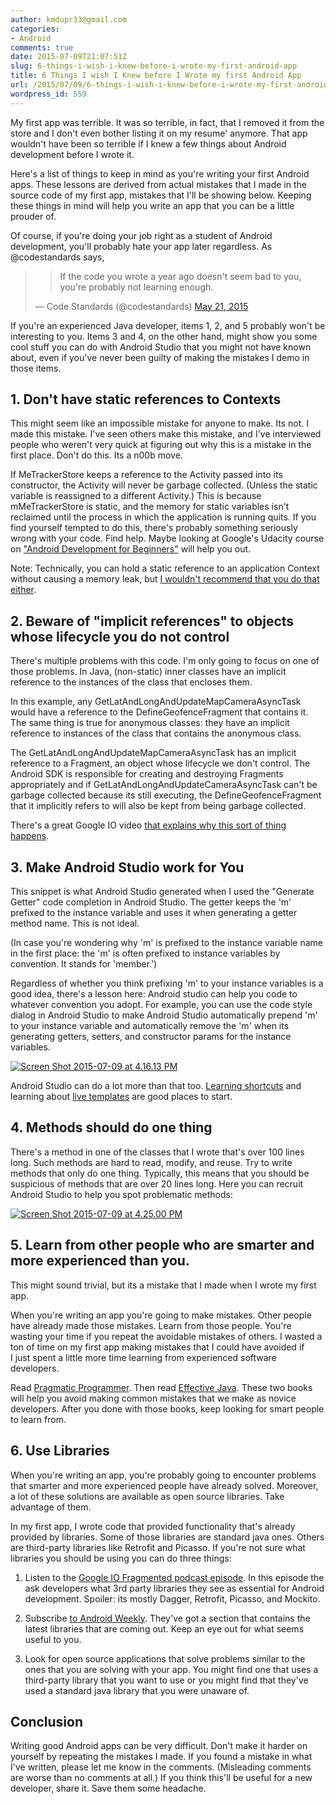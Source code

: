 ```yaml
---
author: kmdupr33@gmail.com
categories:
- Android
comments: true
date: 2015-07-09T21:07:51Z
slug: 6-things-i-wish-i-knew-before-i-wrote-my-first-android-app
title: 6 Things I wish I Knew before I Wrote my first Android App
url: /2015/07/09/6-things-i-wish-i-knew-before-i-wrote-my-first-android-app/
wordpress_id: 559
---
```


My first app was terrible. It was so terrible, in fact, that I removed it from the store and I don't even bother listing it on my resume' anymore. That app wouldn't have been so terrible if I knew a few things about Android development before I wrote it.

Here's a list of things to keep in mind as you're writing your first Android apps. These lessons are derived from actual mistakes that I made in the source code of my first app, mistakes that I'll be showing below. Keeping these things in mind will help you write an app that you can be a little prouder of.

Of course, if you're doing your job right as a student of Android development, you'll probably hate your app later regardless. As @codestandards says,


<blockquote>

> 
> If the code you wrote a year ago doesn't seem bad to you, you're probably not learning enough.
> 
> 
— Code Standards (@codestandards) [May 21, 2015](https://twitter.com/codestandards/status/601373392059518976)</blockquote>


If you're an experienced Java developer, items 1, 2, and 5 probably won't be interesting to you. Items 3 and 4, on the other hand, might show you some cool stuff you can do with Android Studio that you might not have known about, even if you've never been guilty of making the mistakes I demo in those items.
<!--more-->


## 1. Don't have static references to Contexts


This might seem like an impossible mistake for anyone to make. Its not. I made this mistake. I've seen others make this mistake, and I've interviewed people who weren't very quick at figuring out why this is a mistake in the first place. Don't do this. Its a n00b move.

If MeTrackerStore keeps a reference to the Activity passed into its constructor, the Activity will never be garbage collected. (Unless the static variable is reassigned to a different Activity.) This is because mMeTrackerStore is static, and the memory for static variables isn't reclaimed until the process in which the application is running quits. If you find yourself tempted to do this, there's probably something seriously wrong with your code. Find help. Maybe looking at Google's Udacity course on ["Android Development for Beginners"](https://www.udacity.com/course/android-development-for-beginners--ud837) will help you out.

Note: Technically, you can hold a static reference to an application Context without causing a memory leak, but [I wouldn't recommend that you do that either](http://www.philosophicalhacker.com/2015/07/14/why-static-references-to-application-contexts-are-probably-not-the-best-idea/). 



## 2. Beware of "implicit references" to objects whose lifecycle you do not control



There's multiple problems with this code. I'm only going to focus on one of those problems. In Java, (non-static) inner classes have an implicit reference to the instances of the class that encloses them.

In this example, any GetLatAndLongAndUpdateMapCameraAsyncTask would have a reference to the DefineGeofenceFragment that contains it. The same thing is true for anonymous classes: they have an implicit reference to instances of the class that contains the anonymous class.

The GetLatAndLongAndUpdateMapCameraAsyncTask has an implicit reference to a Fragment, an object whose lifecycle we don't control. The Android SDK is responsible for creating and destroying Fragments appropriately and if GetLatAndLongAndUpdateCameraAsyncTask can't be garbage collected because its still executing, the DefineGeofenceFragment that it implicitly refers to will also be kept from being garbage collected.

There's a great Google IO video [that explains why this sort of thing happens](https://www.youtube.com/watch?v=_CruQY55HOk).


## 3. Make Android Studio work for You




This snippet is what Android Studio generated when I used the "Generate Getter" code completion in Android Studio. The getter keeps the 'm' prefixed to the instance variable and uses it when generating a getter method name. This is not ideal.

(In case you're wondering why 'm' is prefixed to the instance variable name in the first place: the 'm' is often prefixed to instance variables by convention. It stands for 'member.')

Regardless of whether you think prefixing 'm' to your instance variables is a good idea, there's a lesson here: Android studio can help you code to whatever convention you adopt. For example, you can use the code style dialog in Android Studio to make Android Studio automatically prepend 'm' to your instance variable and automatically remove the 'm' when its generating getters, setters, and constructor params for the instance variables.

[![Screen Shot 2015-07-09 at 4.16.13 PM](http://www.philosophicalhacker.com/wp-content/uploads/2015/07/Screen-Shot-2015-07-09-at-4.16.13-PM-1024x714.png)](http://www.philosophicalhacker.com/wp-content/uploads/2015/07/Screen-Shot-2015-07-09-at-4.16.13-PM.png)

Android Studio can do a lot more than that too. [Learning shortcuts](http://www.developerphil.com/android-studio-tips-of-the-day-roundup-1/) and learning about [live templates](https://www.jetbrains.com/idea/help/live-templates.html) are good places to start.


## 4. Methods should do one thing


There's a method in one of the classes that I wrote that's over 100 lines long. Such methods are hard to read, modify, and reuse. Try to write methods that only do one thing. Typically, this means that you should be suspicious of methods that are over 20 lines long. Here you can recruit Android Studio to help you spot problematic methods:

[![Screen Shot 2015-07-09 at 4.25.00 PM](http://www.philosophicalhacker.com/wp-content/uploads/2015/07/Screen-Shot-2015-07-09-at-4.25.00-PM-1024x718.png)](http://www.philosophicalhacker.com/wp-content/uploads/2015/07/Screen-Shot-2015-07-09-at-4.25.00-PM.png)


## 5. Learn from other people who are smarter and more experienced than you.


This might sound trivial, but its a mistake that I made when I wrote my first app.

When you're writing an app you're going to make mistakes. Other people have already made those mistakes. Learn from those people. You're wasting your time if you repeat the avoidable mistakes of others. I wasted a ton of time on my first app making mistakes that I could have avoided if I just spent a little more time learning from experienced software developers.

Read [Pragmatic Programmer](http://www.amazon.com/The-Pragmatic-Programmer-Journeyman-Master/dp/020161622X). Then read [Effective Java](http://www.amazon.com/Effective-Java-Edition-Joshua-Bloch/dp/0321356683). These two books will help you avoid making common mistakes that we make as novice developers. After you done with those books, keep looking for smart people to learn from.


## 6. Use Libraries


When you're writing an app, you're probably going to encounter problems that smarter and more experienced people have already solved. Moreover, a lot of these solutions are available as open source libraries. Take advantage of them.

In my first app, I wrote code that provided functionality that's already provided by libraries. Some of those libraries are standard java ones. Others are third-party libraries like Retrofit and Picasso. If you're not sure what libraries you should be using you can do three things:



	
  1. Listen to the [Google IO Fragmented podcast episode](http://fragmentedpodcast.com/episodes/9/). In this episode the ask developers what 3rd party libraries they see as essential for Android development. Spoiler: its mostly Dagger, Retrofit, Picasso, and Mockito.

	
  2. Subscribe [to Android Weekly](http://androidweekly.net/). They've got a section that contains the latest libraries that are coming out. Keep an eye out for what seems useful to you.

	
  3. Look for open source applications that solve problems similar to the ones that you are solving with your app. You might find one that uses a third-party library that you want to use or you might find that they've used a standard java library that you were unaware of.




## Conclusion


Writing good Android apps can be very difficult. Don't make it harder on yourself by repeating the mistakes I made. If you found a mistake in what I've written, please let me know in the comments. (Misleading comments are worse than no comments at all.) If you think this'll be useful for a new developer, share it. Save them some headache.
